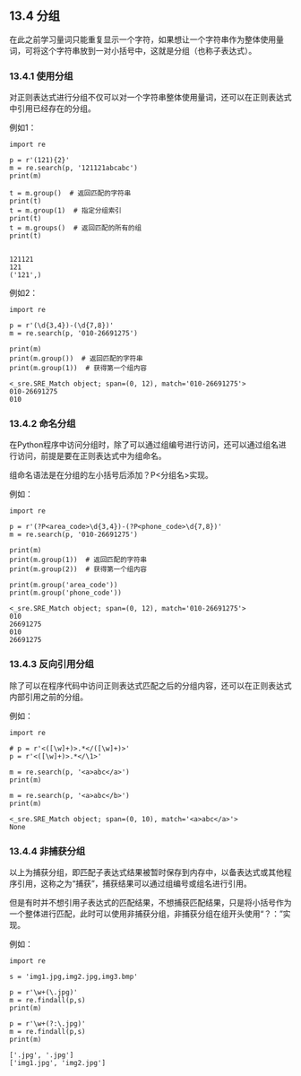 ## 13.4 分组  

在此之前学习量词只能重复显示一个字符，如果想让一个字符串作为整体使用量词，可将这个字符串放到一对小括号中，这就是分组（也称子表达式）。  

### 13.4.1 使用分组  

对正则表达式进行分组不仅可以对一个字符串整体使用量词，还可以在正则表达式中引用已经存在的分组。  

例如1：  

    import re

    p = r'(121){2}'
    m = re.search(p, '121121abcabc')
    print(m)

    t = m.group()  # 返回匹配的字符串
    print(t)
    t = m.group(1)  # 指定分组索引
    print(t)
    t = m.groups()  # 返回匹配的所有的组
    print(t)


    121121
    121
    ('121',)

例如2：  

    import re

    p = r'(\d{3,4})-(\d{7,8})'
    m = re.search(p, '010-26691275')

    print(m)
    print(m.group())  # 返回匹配的字符串
    print(m.group(1))  # 获得第一个组内容

    <_sre.SRE_Match object; span=(0, 12), match='010-26691275'>
    010-26691275
    010

### 13.4.2 命名分组

在Python程序中访问分组时，除了可以通过组编号进行访问，还可以通过组名进行访问，前提是要在正则表达式中为组命名。  

组命名语法是在分组的左小括号后添加？P<分组名>实现。  

例如：  

    import re

    p = r'(?P<area_code>\d{3,4})-(?P<phone_code>\d{7,8})'
    m = re.search(p, '010-26691275')

    print(m)
    print(m.group(1))  # 返回匹配的字符串
    print(m.group(2))  # 获得第一个组内容

    print(m.group('area_code'))
    print(m.group('phone_code'))

    <_sre.SRE_Match object; span=(0, 12), match='010-26691275'>
    010
    26691275
    010
    26691275

### 13.4.3 反向引用分组

除了可以在程序代码中访问正则表达式匹配之后的分组内容，还可以在正则表达式内部引用之前的分组。  

例如：  

    import re

    # p = r'<([\w]+)>.*</([\w]+)>'
    p = r'<([\w]+)>.*</\1>'

    m = re.search(p, '<a>abc</a>')
    print(m)

    m = re.search(p, '<a>abc</b>')
    print(m)

    <_sre.SRE_Match object; span=(0, 10), match='<a>abc</a>'>
    None

### 13.4.4 非捕获分组

以上为捕获分组，即匹配子表达式结果被暂时保存到内存中，以备表达式或其他程序引用，这称之为“捕获”，捕获结果可以通过组编号或组名进行引用。  

但是有时并不想引用子表达式的匹配结果，不想捕获匹配结果，只是将小括号作为一个整体进行匹配，此时可以使用非捕获分组，非捕获分组在组开头使用“？：”实现。  

例如：  

    import re

    s = 'img1.jpg,img2.jpg,img3.bmp'

    p = r'\w+(\.jpg)'
    m = re.findall(p,s)
    print(m)

    p = r'\w+(?:\.jpg)'
    m = re.findall(p,s)
    print(m)

    ['.jpg', '.jpg']
    ['img1.jpg', 'img2.jpg']

